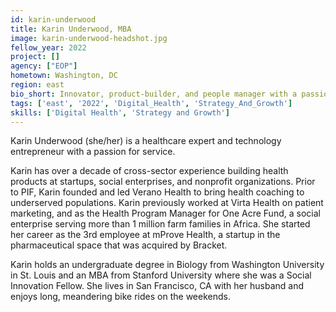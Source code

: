 ```yaml
---
id: karin-underwood
title: Karin Underwood, MBA
image: karin-underwood-headshot.jpg
fellow_year: 2022
project: []
agency: ["EOP"]
hometown: Washington, DC
region: east
bio_short: Innovator, product-builder, and people manager with a passion for creating connections and trying new, hard things.
tags: ['east', '2022', 'Digital_Health', 'Strategy_And_Growth']
skills: ['Digital Health', 'Strategy and Growth']
---
```


Karin Underwood (she/her) is a healthcare expert and technology entrepreneur with a passion for service. 

Karin has over a decade of cross-sector experience building health products at startups, social enterprises, and nonprofit organizations. Prior to PIF, Karin founded and led Verano Health to bring health coaching to underserved populations. Karin previously worked at Virta Health on patient marketing, and as the Health Program Manager for One Acre Fund, a social enterprise serving more than 1 million farm families in Africa. She started her career as the 3rd employee at mProve Health, a startup in the pharmaceutical space that was acquired by Bracket. 

Karin holds an undergraduate degree in Biology from Washington University in St. Louis and an MBA from Stanford University where she was a Social Innovation Fellow. She lives in San Francisco, CA with her husband and enjoys long, meandering bike rides on the weekends.
